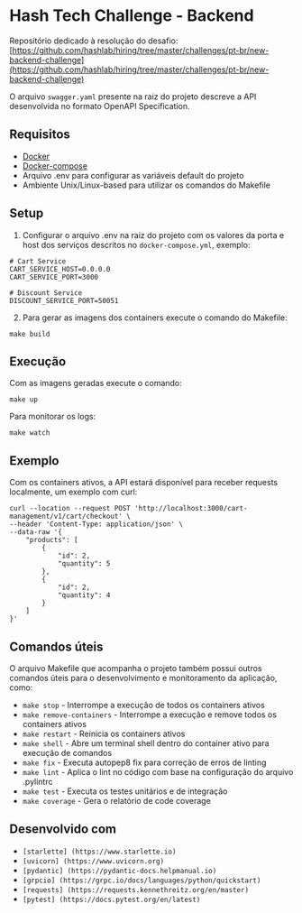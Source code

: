 # Hash Tech Challenge - Backend

Repositório dedicado à resolução do desafio: [https://github.com/hashlab/hiring/tree/master/challenges/pt-br/new-backend-challenge](https://github.com/hashlab/hiring/tree/master/challenges/pt-br/new-backend-challenge)

O arquivo `swagger.yaml` presente na raiz do projeto descreve a API desenvolvida no formato OpenAPI Specification.

## **Requisitos**

- [Docker](https://docs.docker.com/install/)
- [Docker-compose](https://docs.docker.com/compose/install/)
- Arquivo .env para configurar as variáveis default do projeto
- Ambiente Unix/Linux-based para utilizar os comandos do Makefile
## Setup

1. Configurar o arquivo .env na raiz do projeto com os valores da porta e host dos serviços descritos no `docker-compose.yml`, exemplo:
```
# Cart Service
CART_SERVICE_HOST=0.0.0.0
CART_SERVICE_PORT=3000

# Discount Service
DISCOUNT_SERVICE_PORT=50051
```

2. Para gerar as imagens dos containers execute o comando do Makefile:
```
make build
```

## Execução
Com as imagens geradas execute o comando:
```
make up
```
Para monitorar os logs:
```
make watch
```

## Exemplo
Com os containers ativos, a API estará disponível para receber requests localmente, um exemplo com curl:
```
curl --location --request POST 'http://localhost:3000/cart-management/v1/cart/checkout' \
--header 'Content-Type: application/json' \
--data-raw '{
    "products": [
        {
            "id": 2,
            "quantity": 5
        },
        {
            "id": 2,
            "quantity": 4
        }
    ]
}'
```

## Comandos úteis

O arquivo Makefile que acompanha o projeto também possui outros comandos úteis para o desenvolvimento e monitoramento da aplicação, como:

- `make stop` - Interrompe a execução de todos os containers ativos
- `make remove-containers` - Interrompe a execução e remove todos os containers ativos
- `make restart` - Reinicia os containers ativos
- `make shell` - Abre um terminal shell dentro do container ativo para execução de comandos
- `make fix` - Executa autopep8 fix para correção de erros de linting
- `make lint` - Aplica o lint no código  com base na configuração do arquivo .pylintrc
- `make test` - Executa os testes unitários e de integração
- `make coverage` - Gera o relatório de code coverage

## **Desenvolvido com**

- `[starlette] (https://www.starlette.io)`
- `[uvicorn] (https://www.uvicorn.org)`
- `[pydantic] (https://pydantic-docs.helpmanual.io)`
- `[grpcio] (https://grpc.io/docs/languages/python/quickstart)`
- `[requests] (https://requests.kennethreitz.org/en/master)`
- `[pytest] (https://docs.pytest.org/en/latest)`
